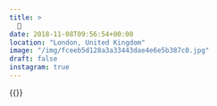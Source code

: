 ```yaml
---
title: >
  🍁
date: 2018-11-08T09:56:54+00:00
location: "London, United Kingdom"
image: "/img/fceeb5d128a3a33443dae4e6e5b387c0.jpg"
draft: false
instagram: true
---
```


{{<photo src="/img/fceeb5d128a3a33443dae4e6e5b387c0.jpg">}}
